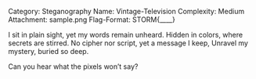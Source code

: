 Category: Steganography
Name: Vintage-Television
Complexity: Medium
Attachment: sample.png
Flag-Format: STORM{____}

I sit in plain sight, yet my words remain unheard.
Hidden in colors, where secrets are stirred.
No cipher nor script, yet a message I keep,
Unravel my mystery, buried so deep.

Can you hear what the pixels won’t say?
